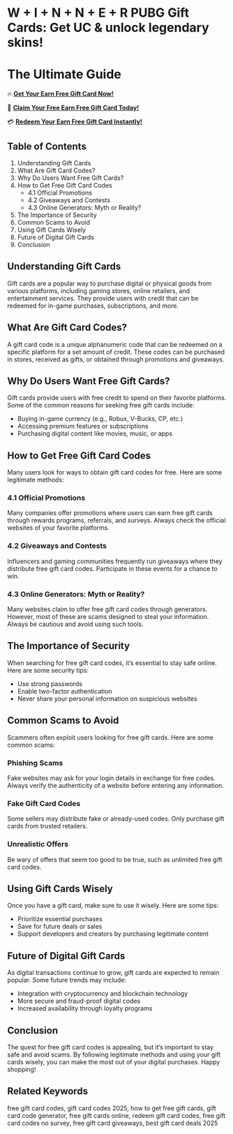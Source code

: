 # W + I + N + N + E + R PUBG Gift Cards: Get UC &amp; unlock legendary skins!
# The Ultimate Guide 

🔥 **[Get Your Earn Free Gift Card Now!](https://www.apkhub.site/)**  

🎁 **[Claim Your Free Earn Free Gift Card Today!](https://www.apkhub.site/)**  

💳 **[Redeem Your Earn Free Gift Card Instantly!](https://www.apkhub.site/)**  

## Table of Contents
1. Understanding Gift Cards
2. What Are Gift Card Codes?
3. Why Do Users Want Free Gift Cards?
4. How to Get Free Gift Card Codes
   - 4.1 Official Promotions
   - 4.2 Giveaways and Contests
   - 4.3 Online Generators: Myth or Reality?
5. The Importance of Security
6. Common Scams to Avoid
7. Using Gift Cards Wisely
8. Future of Digital Gift Cards
9. Conclusion

## Understanding Gift Cards
Gift cards are a popular way to purchase digital or physical goods from various platforms, including gaming stores, online retailers, and entertainment services. They provide users with credit that can be redeemed for in-game purchases, subscriptions, and more.

## What Are Gift Card Codes?
A gift card code is a unique alphanumeric code that can be redeemed on a specific platform for a set amount of credit. These codes can be purchased in stores, received as gifts, or obtained through promotions and giveaways.

## Why Do Users Want Free Gift Cards?
Gift cards provide users with free credit to spend on their favorite platforms. Some of the common reasons for seeking free gift cards include:
- Buying in-game currency (e.g., Robux, V-Bucks, CP, etc.)
- Accessing premium features or subscriptions
- Purchasing digital content like movies, music, or apps

## How to Get Free Gift Card Codes
Many users look for ways to obtain gift card codes for free. Here are some legitimate methods:

### 4.1 Official Promotions
Many companies offer promotions where users can earn free gift cards through rewards programs, referrals, and surveys. Always check the official websites of your favorite platforms.

### 4.2 Giveaways and Contests
Influencers and gaming communities frequently run giveaways where they distribute free gift card codes. Participate in these events for a chance to win.

### 4.3 Online Generators: Myth or Reality?
Many websites claim to offer free gift card codes through generators. However, most of these are scams designed to steal your information. Always be cautious and avoid using such tools.

## The Importance of Security
When searching for free gift card codes, it’s essential to stay safe online. Here are some security tips:
- Use strong passwords
- Enable two-factor authentication
- Never share your personal information on suspicious websites

## Common Scams to Avoid
Scammers often exploit users looking for free gift cards. Here are some common scams:

### Phishing Scams
Fake websites may ask for your login details in exchange for free codes. Always verify the authenticity of a website before entering any information.

### Fake Gift Card Codes
Some sellers may distribute fake or already-used codes. Only purchase gift cards from trusted retailers.

### Unrealistic Offers
Be wary of offers that seem too good to be true, such as unlimited free gift card codes.

## Using Gift Cards Wisely
Once you have a gift card, make sure to use it wisely. Here are some tips:
- Prioritize essential purchases
- Save for future deals or sales
- Support developers and creators by purchasing legitimate content

## Future of Digital Gift Cards
As digital transactions continue to grow, gift cards are expected to remain popular. Some future trends may include:
- Integration with cryptocurrency and blockchain technology
- More secure and fraud-proof digital codes
- Increased availability through loyalty programs

## Conclusion
The quest for free gift card codes is appealing, but it’s important to stay safe and avoid scams. By following legitimate methods and using your gift cards wisely, you can make the most out of your digital purchases. Happy shopping!

## Related Keywords
free gift card codes, gift card codes 2025, how to get free gift cards, gift card code generator, free gift cards online, redeem gift card codes, free gift card codes no survey, free gift card giveaways, best gift card deals 2025
